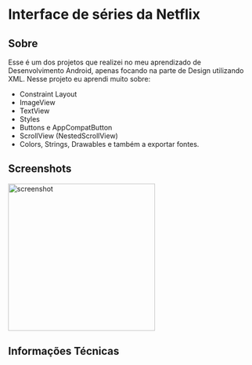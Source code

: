 # Interface de séries da Netflix

## Sobre
Esse é um dos projetos que realizei no meu aprendizado de Desenvolvimento Android, apenas focando na parte de Design utilizando XML. 
Nesse projeto eu aprendi muito sobre: 
* Constraint Layout
* ImageView
* TextView
* Styles
* Buttons e AppCompatButton
* ScrollView (NestedScrollView)
* Colors, Strings, Drawables e também a exportar fontes.

## Screenshots
<img src="https://github.com/erikhsu08/interface-netflix/assets/111096802/6559a9e2-ec0d-414d-b922-5b81e1babc17" alt="screenshot" width="300">

## Informações Técnicas

